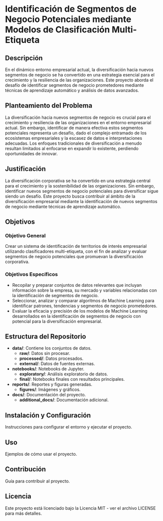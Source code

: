 # Identificación de Segmentos de Negocio Potenciales mediante Modelos de Clasificación Multi-Etiqueta

## Descripción
En el dinámico entorno empresarial actual, la diversificación hacia nuevos segmentos de negocio se ha convertido en una estrategia esencial para el crecimiento y la resiliencia de las organizaciones. Este proyecto aborda el desafío de identificar segmentos de negocio prometedores mediante técnicas de aprendizaje automático y análisis de datos avanzados.

## Planteamiento del Problema
La diversificación hacia nuevos segmentos de negocio es crucial para el crecimiento y resiliencia de las organizaciones en el entorno empresarial actual. Sin embargo, identificar de manera efectiva estos segmentos potenciales representa un desafío, dado el complejo entramado de los ecosistemas empresariales y la escasez de datos e interpretaciones adecuadas. Los enfoques tradicionales de diversificación a menudo resultan limitados al enfocarse en expandir lo existente, perdiendo oportunidades de innovar.

## Justificación
La diversificación corporativa se ha convertido en una estrategia central para el crecimiento y la sostenibilidad de las organizaciones. Sin embargo, identificar nuevos segmentos de negocio potenciales para diversificar sigue siendo un desafío. Este proyecto busca contribuir al ámbito de la diversificación empresarial mediante la identificación de nuevos segmentos de negocio mediante técnicas de aprendizaje automático.

## Objetivos
### Objetivo General
Crear un sistema de identificación de territorios de interés empresarial utilizando clasificadores multi-etiqueta, con el fin de analizar y evaluar segmentos de negocio potenciales que promuevan la diversificación corporativa.

### Objetivos Específicos
- Recopilar y preparar conjuntos de datos relevantes que incluyan información sobre la empresa, su mercado y variables relacionadas con la identificación de segmentos de negocio.
- Seleccionar, analizar y comparar algoritmos de Machine Learning para identificar patrones, tendencias y segmentos de negocio prometedores.
- Evaluar la eficacia y precisión de los modelos de Machine Learning desarrollados en la identificación de segmentos de negocio con potencial para la diversificación empresarial.

## Estructura del Repositorio
- **data/**: Contiene los conjuntos de datos.
  - **raw/**: Datos sin procesar.
  - **processed/**: Datos procesados.
  - **external/**: Datos de fuentes externas.
- **notebooks/**: Notebooks de Jupyter.
  - **exploratory/**: Análisis exploratorio de datos.
  - **final/**: Notebooks finales con resultados principales.
- **reports/**: Reportes y figuras generadas.
  - **figures/**: Imágenes y gráficos.
- **docs/**: Documentación del proyecto.
  - **additional_docs/**: Documentación adicional.

## Instalación y Configuración
Instrucciones para configurar el entorno y ejecutar el proyecto.

## Uso
Ejemplos de cómo usar el proyecto.

## Contribución
Guía para contribuir al proyecto.

## Licencia
Este proyecto está licenciado bajo la Licencia MIT - ver el archivo LICENSE para más detalles.

